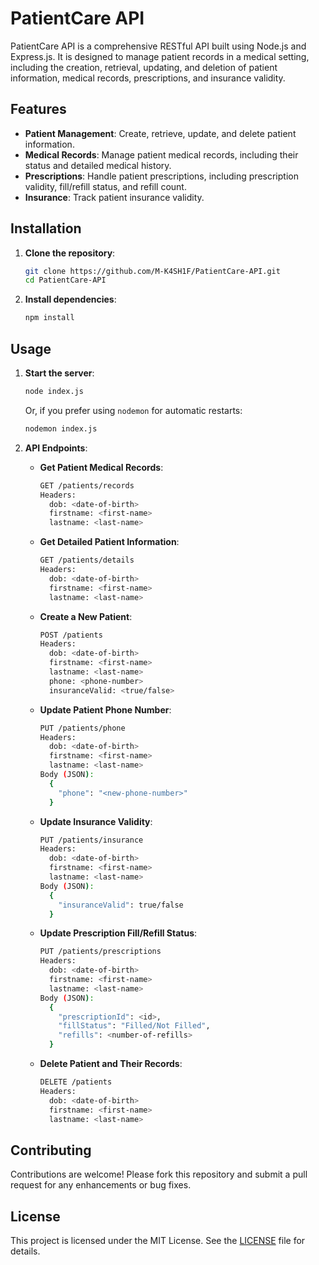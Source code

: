 # PatientCare API

PatientCare API is a comprehensive RESTful API built using Node.js and Express.js. It is designed to manage patient records in a medical setting, including the creation, retrieval, updating, and deletion of patient information, medical records, prescriptions, and insurance validity.

## Features

- **Patient Management**: Create, retrieve, update, and delete patient information.
- **Medical Records**: Manage patient medical records, including their status and detailed medical history.
- **Prescriptions**: Handle patient prescriptions, including prescription validity, fill/refill status, and refill count.
- **Insurance**: Track patient insurance validity.

## Installation

1. **Clone the repository**:
    ```bash
    git clone https://github.com/M-K4SH1F/PatientCare-API.git
    cd PatientCare-API
    ```

2. **Install dependencies**:
    ```bash
    npm install
    ```

## Usage

1. **Start the server**:
    ```bash
    node index.js
    ```
    Or, if you prefer using `nodemon` for automatic restarts:
    ```bash
    nodemon index.js
    ```

2. **API Endpoints**:

    - **Get Patient Medical Records**:
        ```bash
        GET /patients/records
        Headers:
          dob: <date-of-birth>
          firstname: <first-name>
          lastname: <last-name>
        ```

    - **Get Detailed Patient Information**:
        ```bash
        GET /patients/details
        Headers:
          dob: <date-of-birth>
          firstname: <first-name>
          lastname: <last-name>
        ```

    - **Create a New Patient**:
        ```bash
        POST /patients
        Headers:
          dob: <date-of-birth>
          firstname: <first-name>
          lastname: <last-name>
          phone: <phone-number>
          insuranceValid: <true/false>
        ```

    - **Update Patient Phone Number**:
        ```bash
        PUT /patients/phone
        Headers:
          dob: <date-of-birth>
          firstname: <first-name>
          lastname: <last-name>
        Body (JSON):
          {
            "phone": "<new-phone-number>"
          }
        ```

    - **Update Insurance Validity**:
        ```bash
        PUT /patients/insurance
        Headers:
          dob: <date-of-birth>
          firstname: <first-name>
          lastname: <last-name>
        Body (JSON):
          {
            "insuranceValid": true/false
          }
        ```

    - **Update Prescription Fill/Refill Status**:
        ```bash
        PUT /patients/prescriptions
        Headers:
          dob: <date-of-birth>
          firstname: <first-name>
          lastname: <last-name>
        Body (JSON):
          {
            "prescriptionId": <id>,
            "fillStatus": "Filled/Not Filled",
            "refills": <number-of-refills>
          }
        ```

    - **Delete Patient and Their Records**:
        ```bash
        DELETE /patients
        Headers:
          dob: <date-of-birth>
          firstname: <first-name>
          lastname: <last-name>
        ```

## Contributing

Contributions are welcome! Please fork this repository and submit a pull request for any enhancements or bug fixes.

## License

This project is licensed under the MIT License. See the [LICENSE](LICENSE) file for details.
